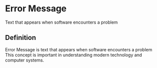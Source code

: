 # Error Message

Text that appears when software encounters a problem

## Definition
Error Message is text that appears when software encounters a problem This concept is important in understanding modern technology and computer systems.
